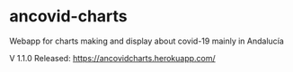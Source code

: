# ancovid-charts
Webapp for charts making and display about covid-19 mainly in Andalucía

V 1.1.0 Released: https://ancovidcharts.herokuapp.com/ 
